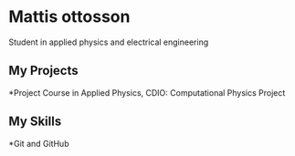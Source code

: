 # Mattis ottosson
Student in applied physics and electrical engineering
## My Projects
*Project Course in Applied Physics, CDIO: Computational Physics Project
## My Skills
*Git and GitHub
